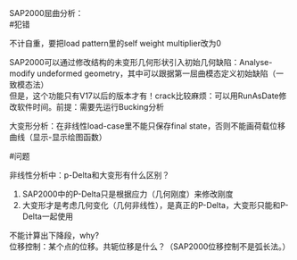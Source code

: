 
SAP2000屈曲分析：  
#犯错

不计自重，要把load pattern里的self weight multiplier改为0

SAP2000可以通过修改结构的未变形几何形状引入初始几何缺陷：Analyse-modify undeformed geometry，其中可以跟据第一屈曲模态定义初始缺陷（一致模态法）  
但是，这个功能只有V17以后的版本才有！crack比较麻烦：可以用RunAsDate修改软件时间。前提：需要先运行Bucking分析

大变形分析：在非线性load-case里不能只保存final state，否则不能画荷载位移曲线（显示-显示绘图函数）

#问题

非线性分析中：p-Delta和大变形有什么区别？  
1. SAP2000中的P-Delta只是根据应力（几何刚度）来修改刚度
2. 大变形才是考虑几何变化（几何非线性），是真正的P-Delta，大变形只能和P-Delta一起使用

不能计算出下降段，why?  
位移控制：某个点的位移。共轭位移是什么？（SAP2000位移控制不是弧长法。）

